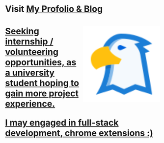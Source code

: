 <h1>Visit <a href="https://blueagle.top/">My Profolio & Blog</h1><img height="250" src="./assets/logo.svg" align="right"/>


<h1>Seeking internship / volunteering opportunities, as a university student hoping to gain more project experience.

I may engaged in full-stack development, chrome extensions :)
</h1>
